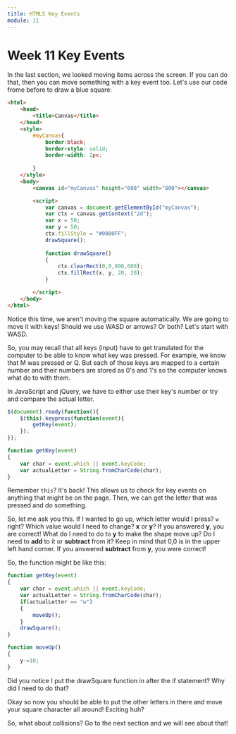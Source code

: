 ```yaml
---
title: HTML5 Key Events
module: 11
---
```


# Week 11 Key Events

In the last section, we looked moving items across the screen. If you can do that, then you can move something with a key event too. Let's use our code frome before to draw a blue square:

```html
<html>
    <head>
        <title>Canvas</title>
    </head>
    <style>
        #myCanvas{
            border:black;
            border-style: solid;
            border-width: 2px;
            
        }
    </style>
    <body>
        <canvas id="myCanvas" height="600" width="800"></canvas>

        <script>
            var canvas = document.getElementById("myCanvas");
            var ctx = canvas.getContext("2d");
            var x = 50;
            var y = 50;
            ctx.fillStyle = "#0000FF";
            drawSquare();
            
            function drawSquare()
            {
                ctx.clearRect(0,0,800,600);
                ctx.fillRect(x, y, 20, 20);
            }

        </script>
    </body>
</html>
```

Notice this time, we aren't moving the square automatically.  We are going to move it with keys!  Should we use WASD or arrows?  Or both?  Let's start with WASD.

So, you may recall that all keys (input) have to get translated for the computer to be able to know what key was pressed.  For example, we know that M was pressed or Q.  But each of those keys are mapped to a certain number and their numbers are stored as 0's and 1's so the computer knows what do to with them.

In JavaScript and jQuery, we have to either use their key's number or try and compare the actual letter.

```javascript
$(document).ready(function(){
    $(this).keypress(function(event){
        getKey(event);
    });
});

function getKey(event)
{
    var char = event.which || event.keyCode;
    var actualLetter = String.fromCharCode(char);
}
```

Remember `this`?  It's back!  This allows us to check for key events on anything that might be on the page.  Then, we can get the letter that was pressed and do something.

So, let me ask you this. If I wanted to go up, which letter would I press?  `w` right?  Which value would I need to change? **x** or **y**?  If you answered **y**, you are correct!  What do I need to do to **y** to make the shape move up?  Do I need to **add** to it or **subtract** from it?  Keep in mind that 0,0 is in the upper left hand corner.  If you answered **subtract** from **y**, you were correct!

So, the function might be like this:

```javascript
function getKey(event)
{
    var char = event.which || event.keyCode;
    var actualLetter = String.fromCharCode(char);
    if(actualLetter == "w")
    {
        moveUp();
    }
    drawSquare();
}

function moveUp()
{
    y-=10;
}
```
Did you notice I put the drawSquare function in after the if statement?  Why did I need to do that?

Okay so now you should be able to put the other letters in there and move your square character all around!  Exciting huh?

So, what about collisions?  Go to the next section and we will see about that!
